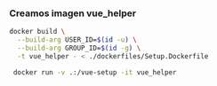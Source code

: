 ### Creamos imagen vue_helper

```bash
docker build \
  --build-arg USER_ID=$(id -u) \
  --build-arg GROUP_ID=$(id -g) \
  -t vue_helper - < ./dockerfiles/Setup.Dockerfile
```

```bash
 docker run -v .:/vue-setup -it vue_helper
```

